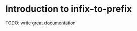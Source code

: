 # Introduction to infix-to-prefix

TODO: write [great documentation](http://jacobian.org/writing/what-to-write/)
